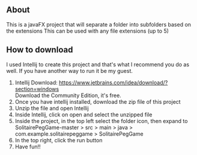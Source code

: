 About
--

This is a javaFX project that will separate a folder into subfolders based on the extensions
This can be used with any file extensions (up to 5)

How to download
---------------
I used Intellij to create this project and that's what I recommend you do as well. If you have another way to run it be my guest.
1) Intellij Download: https://www.jetbrains.com/idea/download/?section=windows
<br>Download the Community Edition, it's free.
2) Once you have intellij installed, download the zip file of this project
3) Unzip the file and open Intellij
4) Inside Intellij, click on open and select the unzipped file
5) Inside the project, in the top left select the folder icon, then expand to <br> SolitairePegGame-master > src > main > java > com.example.solitairepeggame > SolitairePegGame
6) In the top right, click the run button
7) Have fun!!
